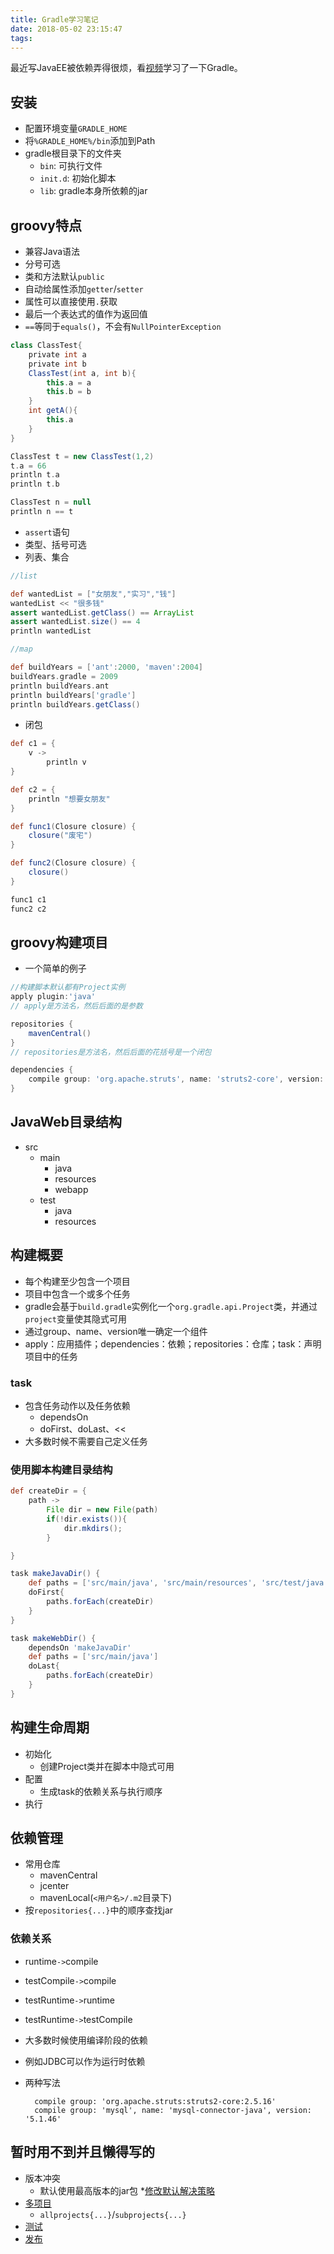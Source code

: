 ```yaml
---
title: Gradle学习笔记
date: 2018-05-02 23:15:47
tags:
---
```

最近写JavaEE被依赖弄得很烦，看[视频](https://www.imooc.com/learn/833)学习了一下Gradle。

<!-- more -->

## 安装

* 配置环境变量`GRADLE_HOME`
* 将`%GRADLE_HOME%/bin`添加到Path
* gradle根目录下的文件夹
    * `bin`: 可执行文件
    * `init.d`: 初始化脚本
    * `lib`: gradle本身所依赖的jar


## groovy特点

* 兼容Java语法
* 分号可选
* 类和方法默认`public`
* 自动给属性添加`getter`/`setter`
* 属性可以直接使用`.`获取
* 最后一个表达式的值作为返回值
* `==`等同于`equals()`，不会有`NullPointerException`
```groovy
class ClassTest{
    private int a
    private int b
    ClassTest(int a, int b){
        this.a = a
        this.b = b
    }
    int getA(){
        this.a
    }
}

ClassTest t = new ClassTest(1,2)
t.a = 66
println t.a
println t.b

ClassTest n = null
println n == t
```

* `assert`语句
* 类型、括号可选
* 列表、集合

```groovy
//list

def wantedList = ["女朋友","实习","钱"]
wantedList << "很多钱"
assert wantedList.getClass() == ArrayList
assert wantedList.size() == 4
println wantedList

//map

def buildYears = ['ant':2000, 'maven':2004]
buildYears.gradle = 2009
println buildYears.ant
println buildYears['gradle']
println buildYears.getClass()

```

* 闭包

```groovy
def c1 = {
    v ->
        println v
}

def c2 = {
    println "想要女朋友"
}

def func1(Closure closure) {
    closure("废宅")
}

def func2(Closure closure) {
    closure()
}

func1 c1
func2 c2
```


## groovy构建项目


* 一个简单的例子
```groovy
//构建脚本默认都有Project实例
apply plugin:'java'
// apply是方法名，然后后面的是参数

repositories {
    mavenCentral()
}
// repositories是方法名，然后后面的花括号是一个闭包

dependencies {
    compile group: 'org.apache.struts', name: 'struts2-core', version: '2.5.16'
}

```

## JavaWeb目录结构

* src
    * main
        * java
        * resources
        * webapp
    * test
        * java
        * resources 


## 构建概要

* 每个构建至少包含一个项目
* 项目中包含一个或多个任务
* gradle会基于`build.gradle`实例化一个`org.gradle.api.Project`类，并通过`project`变量使其隐式可用
* 通过group、name、version唯一确定一个组件
* apply：应用插件；dependencies：依赖；repositories：仓库；task：声明项目中的任务

### task

* 包含任务动作以及任务依赖
    * dependsOn
    * doFirst、doLast、<<
* 大多数时候不需要自己定义任务


### 使用脚本构建目录结构

```groovy
def createDir = {
    path ->
        File dir = new File(path)
        if(!dir.exists()){
            dir.mkdirs();
        }

}

task makeJavaDir() {
    def paths = ['src/main/java', 'src/main/resources', 'src/test/java', 'src/test/resources']
    doFirst{
        paths.forEach(createDir)
    }
}

task makeWebDir() {
    dependsOn 'makeJavaDir'
    def paths = ['src/main/java']
    doLast{
        paths.forEach(createDir)
    }
}

```

## 构建生命周期

* 初始化
    * 创建Project类并在脚本中隐式可用
* 配置
    * 生成task的依赖关系与执行顺序
* 执行 

## 依赖管理

* 常用仓库
    * mavenCentral
    * jcenter
    * mavenLocal(`<用户名>/.m2`目录下)
* 按`repositories{...}`中的顺序查找jar

### 依赖关系
* runtime`->`compile
* testCompile`->`compile
* testRuntime`->`runtime
* testRuntime`->`testCompile
* 大多数时候使用编译阶段的依赖
* 例如JDBC可以作为运行时依赖
* 两种写法

        compile group: 'org.apache.struts:struts2-core:2.5.16'
        compile group: 'mysql', name: 'mysql-connector-java', version: '5.1.46'

## 暂时用不到并且懒得写的

* 版本冲突
    * 默认使用最高版本的jar包
    *[修改默认解决策略](https://www.imooc.com/video/14793 "懒得写了")
* [多项目](https://www.imooc.com/video/14794)
    * `allprojects{...}`/`subprojects{...}`
* [测试](https://www.imooc.com/video/14796)
* [发布](https://www.imooc.com/video/14797)
